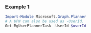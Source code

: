 ### Example 1
```powershell
Import-Module Microsoft.Graph.Planner
# A UPN can also be used as -UserId.
Get-MgUserPlannerTask -UserId $userId
```
